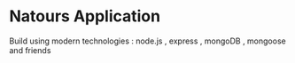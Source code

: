 # Natours Application

Build using modern technologies : node.js , express , mongoDB , mongoose and friends
